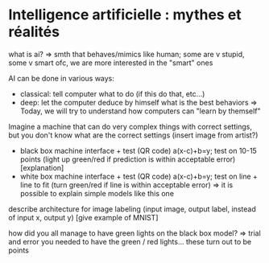 # Intelligence artificielle : mythes et réalités

what is ai?
=> smth that behaves/mimics like human; some are v stupid, some v smart
ofc, we are more interested in the "smart" ones

AI can be done in various ways:
- classical: tell computer what to do (if this do that, etc...)
- deep: let the computer deduce by himself what is the best behaviors
=> Today, we will try to understand how computers can "learn by themself"

Imagine a machine that can do very complex things with correct settings, but you don't know what are the correct settings (insert image from artist?)
- black box machine interface + test (QR code) a(x-c)+b=y; test on 10-15 points (light up green/red if prediction is within acceptable error)
[explanation]
- white box machine interface + test (QR code) a(x-c)+b=y; test on line + line to fit (turn green/red if line is within acceptable error)
=> it is possible to explain simple models like this one

describe architecture for image labeling (input image, output label, instead of input x, output y)
[give example of MNIST]

how did you all manage to have green lights on the black box model?
=> trial and error
you needed to have the green / red lights... these turn out to be points
